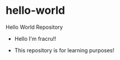 # hello-world
Hello World Repository

 - Hello I'm fracru!!

 - This repository is for learning purposes!